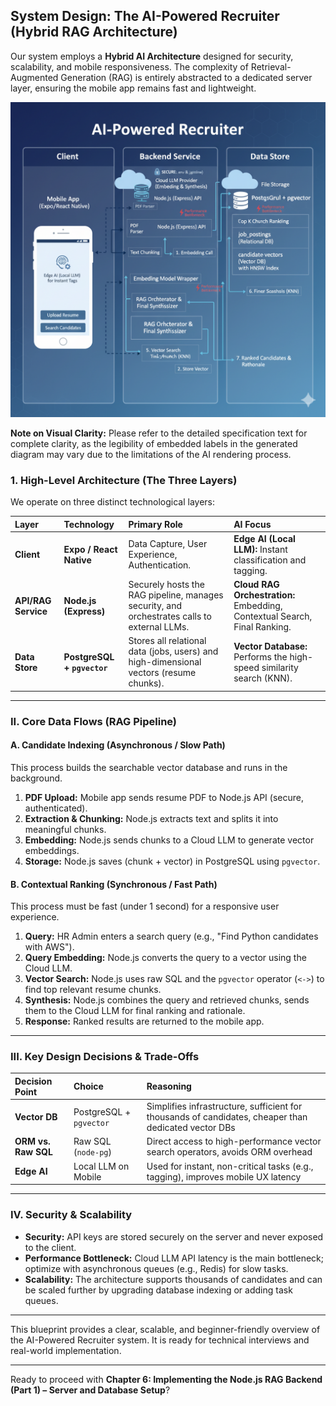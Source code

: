 ## System Design: The AI-Powered Recruiter (Hybrid RAG Architecture)

Our system employs a **Hybrid AI Architecture** designed for security, scalability, and mobile responsiveness. The complexity of Retrieval-Augmented Generation (RAG) is entirely abstracted to a dedicated server layer, ensuring the mobile app remains fast and lightweight.

![](https://github.com/subraatakumar/AI-Powered-Recruiter/blob/main/content/images/Gemini_Generated_Image_onys2zonys2zonys.png)

**Note on Visual Clarity:** Please refer to the detailed specification text for complete clarity, as the legibility of embedded labels in the generated diagram may vary due to the limitations of the AI rendering process.

### 1. High-Level Architecture (The Three Layers)

We operate on three distinct technological layers:

| Layer               | Technology                  | Primary Role                                                                                | AI Focus                                                                  |
| :------------------ | :-------------------------- | :------------------------------------------------------------------------------------------ | :------------------------------------------------------------------------ |
| **Client**          | **Expo / React Native**     | Data Capture, User Experience, Authentication.                                              | **Edge AI (Local LLM):** Instant classification and tagging.              |
| **API/RAG Service** | **Node.js (Express)**       | Securely hosts the RAG pipeline, manages security, and orchestrates calls to external LLMs. | **Cloud RAG Orchestration:** Embedding, Contextual Search, Final Ranking. |
| **Data Store**      | **PostgreSQL + `pgvector`** | Stores all relational data (jobs, users) and high-dimensional vectors (resume chunks).      | **Vector Database:** Performs the high-speed similarity search (KNN).     |

---

### II. Core Data Flows (RAG Pipeline)

#### A. Candidate Indexing (Asynchronous / Slow Path)

This process builds the searchable vector database and runs in the background.

1. **PDF Upload:** Mobile app sends resume PDF to Node.js API (secure, authenticated).
2. **Extraction & Chunking:** Node.js extracts text and splits it into meaningful chunks.
3. **Embedding:** Node.js sends chunks to a Cloud LLM to generate vector embeddings.
4. **Storage:** Node.js saves (chunk + vector) in PostgreSQL using `pgvector`.

#### B. Contextual Ranking (Synchronous / Fast Path)

This process must be fast (under 1 second) for a responsive user experience.

1. **Query:** HR Admin enters a search query (e.g., "Find Python candidates with AWS").
2. **Query Embedding:** Node.js converts the query to a vector using the Cloud LLM.
3. **Vector Search:** Node.js uses raw SQL and the `pgvector` operator (`<->`) to find top relevant resume chunks.
4. **Synthesis:** Node.js combines the query and retrieved chunks, sends them to the Cloud LLM for final ranking and rationale.
5. **Response:** Ranked results are returned to the mobile app.

---

### III. Key Design Decisions & Trade-Offs

| Decision Point      | Choice                  | Reasoning                                                                                            |
| :------------------ | :---------------------- | :--------------------------------------------------------------------------------------------------- |
| **Vector DB**       | PostgreSQL + `pgvector` | Simplifies infrastructure, sufficient for thousands of candidates, cheaper than dedicated vector DBs |
| **ORM vs. Raw SQL** | Raw SQL (`node-pg`)     | Direct access to high-performance vector search operators, avoids ORM overhead                       |
| **Edge AI**         | Local LLM on Mobile     | Used for instant, non-critical tasks (e.g., tagging), improves mobile UX latency                     |

---

### IV. Security & Scalability

- **Security:** API keys are stored securely on the server and never exposed to the client.
- **Performance Bottleneck:** Cloud LLM API latency is the main bottleneck; optimize with asynchronous queues (e.g., Redis) for slow tasks.
- **Scalability:** The architecture supports thousands of candidates and can be scaled further by upgrading database indexing or adding task queues.

---

This blueprint provides a clear, scalable, and beginner-friendly overview of the AI-Powered Recruiter system. It is ready for technical interviews and real-world implementation.

---

Ready to proceed with **Chapter 6: Implementing the Node.js RAG Backend (Part 1) – Server and Database Setup**?
